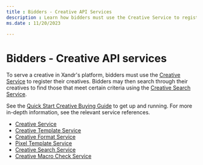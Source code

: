 ```yaml
---
title : Bidders - Creative API Services
description : Learn how bidders must use the Creative Service to register their creatives. 
ms.date : 11/20/2023

---
```



# Bidders - Creative API services

To serve a creative in Xandr's platform, bidders
must use the [Creative Service](creative-service.md) to register their
creatives. Bidders may then search through their creatives to find those
that meet certain criteria using the [Creative Search Service](creative-search-service.md).

See the [Quick Start Creative Buying Guide](quick-start-creative-buying-guide.md) to
get up and running. For more in-depth information, see the relevant
service references.

- [Creative Service](creative-service.md)
- [Creative Template Service](creative-template-service.md)
- [Creative Format Service](creative-format-service.md)
- [Pixel Template Service](pixel-template-service.md)
- [Creative Search Service](creative-search-service.md)
- [Creative Macro Check Service](creative-macro-check-service.md)
